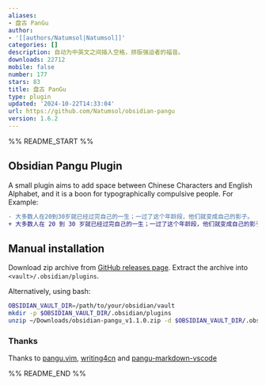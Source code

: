```yaml
---
aliases:
- 盘古 PanGu
author:
- '[[authors/Natumsol|Natumsol]]'
categories: []
description: 自动为中英文之间插入空格，排版强迫者的福音。
downloads: 22712
mobile: false
number: 177
stars: 83
title: 盘古 PanGu
type: plugin
updated: '2024-10-22T14:33:04'
url: https://github.com/Natumsol/obsidian-pangu
version: 1.6.2
---
```


%% README_START %%

## Obsidian Pangu Plugin

A small plugin aims to add space between Chinese Characters and English Alphabet, and it is a boon for typographically compulsive people. For Example:

```diff
- 大多数人在20到30岁就已经过完自己的一生；一过了这个年龄段，他们就变成自己的影子。
+ 大多数人在 20 到 30 岁就已经过完自己的一生；一过了这个年龄段，他们就变成自己的影子。
```

## Manual installation

Download zip archive from [GitHub releases page](https://github.com/natumsol/obsidian-pangu/releases).
Extract the archive into `<vault>/.obsidian/plugins`.

Alternatively, using bash:

```bash
OBSIDIAN_VAULT_DIR=/path/to/your/obsidian/vault
mkdir -p $OBSIDIAN_VAULT_DIR/.obsidian/plugins
unzip ~/Downloads/obsidian-pangu_v1.1.0.zip -d $OBSIDIAN_VAULT_DIR/.obsidian/plugins
```

### Thanks

Thanks to [pangu.vim](https://github.com/hotoo/pangu.vim), [writing4cn](https://marketplace.visualstudio.com/items?itemName=twocucao.writing4cn) and [pangu-markdown-vscode ](https://github.com/zhuyuanxiang/pangu-markdown-vscode)


%% README_END %%